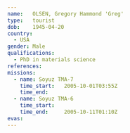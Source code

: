 ```yaml
---
name:	OLSEN, Gregory Hammond 'Greg'
type:	tourist
dob:	1945-04-20
country:
  - USA
gender:	Male
qualifications:
  - PhD in materials science
references:
missions:
  - name: Soyuz TMA-7
    time_start:   2005-10-01T03:55Z
    time_end:     
  - name: Soyuz TMA-6
    time_start:   
    time_end:     2005-10-11T01:10Z
evas:
---
```

